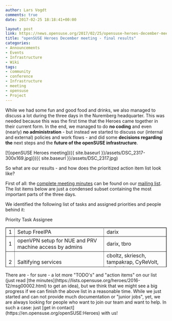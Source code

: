 ```yaml
---
author: Lars Vogdt
comments: true
date: 2017-02-25 18:18:41+00:00

layout: post
link: https://news.opensuse.org/2017/02/25/opensuse-heroes-december-meeting-final-results/
title: "openSUSE Heroes December meeting - final results"
categories:
- Announcements
- Events
- Infrastructure
- Wiki
tags:
- community
- conference
- Infrastructure
- meeting
- opensuse
- Project
---
```

While we had some fun and good food and drinks, we also managed to discuss a lot during the three days in the Nuremberg headquarter. This was needed because this was the first time that the Heroes came together in their current form. In the end, we managed to do **no coding** and even (nearly) **no administration** - but instead we started to discuss our (internal and external) policies and work flows - and did some **decisions regarding the** next steps and the **future of the openSUSE infrastructure**.

[![openSUSE Heroes meeting]({{ site.baseurl }}/assets/DSC_2317-300x169.jpg)]({{ site.baseurl }}/assets/DSC_2317.jpg)

So what are our results - and how does the prioritized action item list look like?

<!-- more -->

First of all: the [complete meeting minutes](http://lists.opensuse.org/heroes/2016-12/msg00002.html) can be found on our [mailing list](http://lists.opensuse.org/heroes/). The list items below are just a condensed subset containing the most important parts of the three days.

We identified the following list of tasks and assigned priorities and people behind it:
<table width="100%" style="height: 124px;" border="1" >
<tbody >
<tr >
Priority
Task
Assignee
</tr>
<tr >

<td >1
</td>

<td >Setup FreeIPA
</td>

<td >darix
</td>
</tr>
<tr >

<td >1
</td>

<td >openVPN setup for NUE and PRV machine access by admins
</td>

<td >darix, tbro
</td>
</tr>
<tr >

<td >2
</td>

<td >Saltifying services
</td>

<td >cboltz, skriesch, tampakrap, CyReVolt, darix, tbro
</td>
</tr>
<tr >

<td >2
</td>

<td >openSUSE Cloud in Provo
</td>

<td >gschlotter, cmueller
</td>
</tr>
<tr >

<td >3
</td>

<td >Updating our documentation
</td>

<td >tampakrap, CyReVolt, lrupp
</td>
</tr>
<tr >

<td >3
</td>

<td >Progress clean up (Projects and Tickets
</td>

<td >tampakrap, lrupp
</td>
</tr>
<tr >

<td >4
</td>

<td >Provide a hardware wishlist
</td>

<td >cmueller, tbro
</td>
</tr>
<tr >

<td >4
</td>

<td >Setup external monitoring
</td>

<td >skriesch, lrupp
</td>
</tr>
<tr >

<td >4
</td>

<td >Mediawiki separation and upgrade
</td>

<td >cboltz, skriesch
</td>
</tr>
<tr >

<td >5
</td>

<td >CDN77 testing
</td>

<td >tampakrap, darix
</td>
</tr>
<tr >

<td >5
</td>

<td >handle connect.opensuse.org
</td>

<td >tampakrap, lrupp
</td>
</tr>
<tr >

<td >6
</td>

<td >Hermes shut down
</td>

<td >tbro
</td>
</tr>
<tr >

<td >6
</td>

<td >migrate scanner-opensuse
</td>

<td >tampakrap, darix
</td>
</tr>
<tr >

<td >6
</td>

<td >handle paste.o.o and planet.o.o
</td>

<td >tampakrap
</td>
</tr>
</tbody>
</table>
There are - for sure - a lot more "TODO's" and "action items" on our list (just read [the minutes](https://lists.opensuse.org/heroes/2016-12/msg00002.html) to get an idea), but we think that we might see a big progress if we can finish the above list in a reasonable time. While we just started and can not provide much documentation or "junior jobs", yet, we are always looking for people who want to join our team and want to help. In such a case: just [get in contact](https://en.opensuse.org/openSUSE:Heroes) with us!		
